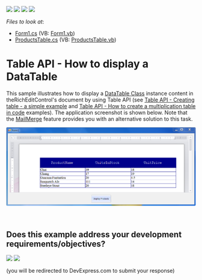 <!-- default badges list -->
![](https://img.shields.io/endpoint?url=https://codecentral.devexpress.com/api/v1/VersionRange/128612008/14.2.3%2B)
[![](https://img.shields.io/badge/Open_in_DevExpress_Support_Center-FF7200?style=flat-square&logo=DevExpress&logoColor=white)](https://supportcenter.devexpress.com/ticket/details/E3664)
[![](https://img.shields.io/badge/📖_How_to_use_DevExpress_Examples-e9f6fc?style=flat-square)](https://docs.devexpress.com/GeneralInformation/403183)
[![](https://img.shields.io/badge/💬_Leave_Feedback-feecdd?style=flat-square)](#does-this-example-address-your-development-requirementsobjectives)
<!-- default badges end -->
<!-- default file list -->
*Files to look at*:

* [Form1.cs](./CS/Form1.cs) (VB: [Form1.vb](./VB/Form1.vb))
* [ProductsTable.cs](./CS/ProductsTable.cs) (VB: [ProductsTable.vb](./VB/ProductsTable.vb))
<!-- default file list end -->
# Table API - How to display a DataTable


<p>This sample illustrates how to display a <a href="http://msdn.microsoft.com/en-us/library/system.data.datatable.aspx"><u>DataTable Class</u></a> instance content in theRichEditControl's document by using Table API (see <a href="https://www.devexpress.com/Support/Center/p/E3242">Table API - Creating table - a simple example</a> and <a href="https://www.devexpress.com/Support/Center/p/E3231">Table API - How to create a multiplication table in code</a> examples). The application screenshot is shown below. Note that the <a href="http://documentation.devexpress.com/#WindowsForms/CustomDocument9330"><u>MailMerge</u></a> feature provides you with an alternative solution to this task.</p><p><img src="https://raw.githubusercontent.com/DevExpress-Examples/table-api-how-to-display-a-datatable-e3664/14.2.3+/media/01c77f56-9d58-49d0-9f8e-4a1328572921.png"></p>

<br/>


<!-- feedback -->
## Does this example address your development requirements/objectives?

[<img src="https://www.devexpress.com/support/examples/i/yes-button.svg"/>](https://www.devexpress.com/support/examples/survey.xml?utm_source=github&utm_campaign=winforms-richedit-display-a-datatable&~~~was_helpful=yes) [<img src="https://www.devexpress.com/support/examples/i/no-button.svg"/>](https://www.devexpress.com/support/examples/survey.xml?utm_source=github&utm_campaign=winforms-richedit-display-a-datatable&~~~was_helpful=no)

(you will be redirected to DevExpress.com to submit your response)
<!-- feedback end -->
